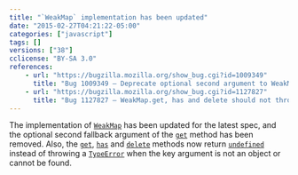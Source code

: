 ```yaml
---
title: "`WeakMap` implementation has been updated"
date: "2015-02-27T04:21:22-05:00"
categories: ["javascript"]
tags: []
versions: ["38"]
cclicense: "BY-SA 3.0"
references:
    - url: "https://bugzilla.mozilla.org/show_bug.cgi?id=1009349"
      title: "Bug 1009349 – Deprecate optional second argument to WeakMap.prototype.get"
    - url: "https://bugzilla.mozilla.org/show_bug.cgi?id=1127827"
      title: "Bug 1127827 – WeakMap.get, has and delete should not throw when key param is not an object"
---
```

The implementation of [`WeakMap`](https://developer.mozilla.org/en-US/docs/Web/JavaScript/Reference/Global_Objects/WeakMap) has been updated for the latest spec, and the optional second fallback argument of the [`get`](https://developer.mozilla.org/en-US/docs/Web/JavaScript/Reference/Global_Objects/WeakMap/get) method has been removed. Also, the [`get`](https://developer.mozilla.org/en-US/docs/Web/JavaScript/Reference/Global_Objects/WeakMap/get), [`has`](https://developer.mozilla.org/en-US/docs/Web/JavaScript/Reference/Global_Objects/WeakMap/has) and [`delete`](https://developer.mozilla.org/en-US/docs/Web/JavaScript/Reference/Global_Objects/WeakMap/delete) methods now return [`undefined`](https://developer.mozilla.org/en-US/docs/Web/JavaScript/Reference/Global_Objects/undefined) instead of throwing a [`TypeError`](https://developer.mozilla.org/en-US/docs/Web/JavaScript/Reference/Global_Objects/TypeError) when the key argument is not an object or cannot be found.
